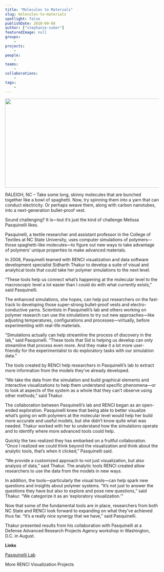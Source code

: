 ```yaml
---
title: "Molecules to Materials"
slug: molecules-to-materials
spotlight: false
publishDate: 2010-09-08
author: ["stephanie-suber"]
featuredImage: null
groups:
    - 
projects:
    - 
people:
    - 
teams: 
    - 
collaborations:
    - 
tags:
    - 
---
```

<p>
<script type="text/javascript"></script>
</p>

<p><a href="https://www.renci.org/wp-content/uploads/2010/09/m2m-img2.jpg"><img class="alignnone size-full wp-image-6242" title="m2m-img2" src="https://www.renci.org/wp-content/uploads/2010/09/m2m-img2.jpg" alt="" width="630" height="291" /></a></p>

<p>RALEIGH, NC – Take some long, skinny molecules that are bunched together like a bowl of spaghetti. Now, try spinning them into a yarn that can conduct electricity. Or perhaps weave them, along with carbon nanotubes, into a next-generation bullet-proof vest.</p>

<p>Sound challenging? It is—but it’s just the kind of challenge Melissa Pasquinelli likes.<!--more--></p>

<p>Pasquinelli, a textile researcher and assistant professor in the College of Textiles at NC State University, uses computer simulations of polymers—those spaghetti-like molecules—to figure out new ways to take advantage of polymers’ unique properties to make advanced materials.</p>

<p>In 2008, Pasquinelli teamed with RENCI visualization and data software development specialist Sidharth Thakur to develop a suite of visual and analytical tools that could take her polymer simulations to the next level.</p>

<p>“These tools help us connect what’s happening at the molecular level to the macroscopic level a lot easier than I could do with what currently exists,” said Pasquinelli.</p>

<p>The enhanced simulations, she hopes, can help put researchers on the fast-track to developing those super-strong bullet-proof vests and electro-conductive yarns. Scientists in Pasquinelli’s lab and others working on polymer research can use the simulations to try out new approaches—like adjusting temperatures, configurations and processes—virtually, before experimenting with real-life materials.</p>

<p>“Simulations actually can help streamline the process of discovery in the lab,” said Pasquinelli. “These tools that Sid is helping us develop can only streamline that process even more. And they make it a lot more user-friendly for the experimentalist to do exploratory tasks with our simulation data.”</p>

<p>The tools created by RENCI help researchers in Pasquinelli’s lab to extract more information from the models they’ve already developed.</p>

<p>“We take the data from the simulation and build graphical elements and interactive visualizations to help them understand specific phenomena—or to look at aspects of the system as a whole that they can’t observe using other methods,” said Thakur.</p>

<p>The collaboration between Pasquinelli’s lab and RENCI began as an open-ended exploration. Pasquinelli knew that being able to better visualize what’s going on with polymers at the molecular level would help her build more accurate and useful models, but she didn’t know quite what was needed. Thakur worked with her to understand how the simulations operate and to identify where more advanced tools could help.</p>

<p>Quickly the two realized they has embarked on a fruitful collaboration.  “Once I realized we could think beyond the visualization and think about the analytic tools, that’s when it clicked,” Pasquinelli said.</p>

<p>“We provide a customized approach to not just visualization, but also analysis of data,” said Thakur. The analytic tools RENCI created allow researchers to use the data from the models in new ways.</p>

<p>In addition, the tools—particularly the visual tools—can help spark new questions and insights about polymer systems. “It’s not just to answer the questions they have but also to explore and pose new questions,” said Thakur. “We categorize it as an ‘exploratory visualization.’”</p>

<p>Now that some of the fundamental tools are in place, researchers from both NC State and RENCI look forward to expanding on what they’ve achieved thus far. “It’s a really nice synergy that we have,” said Pasquinelli.</p>

<p>Thakur presented results from his collaboration with Pasquinelli at a Defense Advanced Research Projects Agency workshop in Washington, D.C. in August.</p>

<p><strong class="renci_head">Links</strong></p>

<p><a href="http://www.te.ncsu.edu/mpasquinelli/" target="_blank">Pasquinelli Lab</a></p>

<p>More RENCI Visualization Projects</p>
